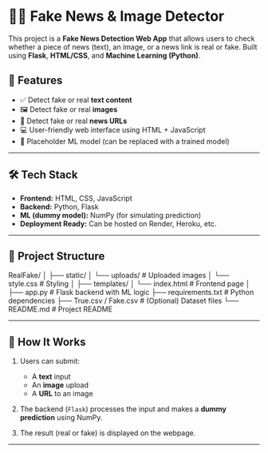 # 🕵️‍♂️ Fake News & Image Detector

This project is a **Fake News Detection Web App** that allows users to check whether a piece of news (text), an image, or a news link is real or fake. 
Built using **Flask**, **HTML/CSS**, and **Machine Learning (Python)**.

## 🚀 Features

- ✅ Detect fake or real **text content**
- 🖼️ Detect fake or real **images**
- 🔗 Detect fake or real **news URLs**
- 💻 User-friendly web interface using HTML + JavaScript
- 🧠 Placeholder ML model (can be replaced with a trained model)

---

## 🛠️ Tech Stack

- **Frontend:** HTML, CSS, JavaScript
- **Backend:** Python, Flask
- **ML (dummy model):** NumPy (for simulating prediction)
- **Deployment Ready:** Can be hosted on Render, Heroku, etc.

---

## 📁 Project Structure

RealFake/
│
├── static/
│ └── uploads/ # Uploaded images
│ └── style.css # Styling
│
├── templates/
│ └── index.html # Frontend page
│
├── app.py # Flask backend with ML logic
├── requirements.txt # Python dependencies
├── True.csv / Fake.csv # (Optional) Dataset files
└── README.md # Project README

---

## 🧪 How It Works

1. Users can submit:
   - A **text** input
   - An **image** upload
   - A **URL** to an image

2. The backend (`Flask`) processes the input and makes a **dummy prediction** using NumPy.

3. The result (real or fake) is displayed on the webpage.

---

